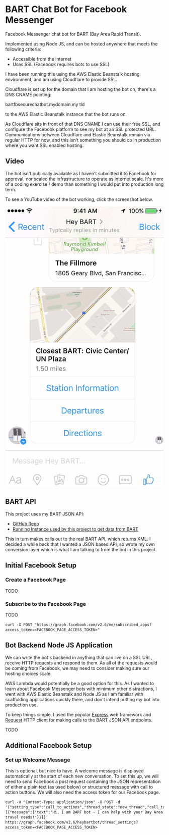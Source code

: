 # BART Chat Bot for Facebook Messenger

Facebook Messenger chat bot for BART (Bay Area Rapid Transit).

Implemented using Node JS, and can be hosted anywhere that meets the following criteria:

* Accessible from the internet
* Uses SSL (Facebook requires bots to use SSL)

I have been running this using the AWS Elastic Beanstalk hosting environment, and am using Cloudflare to provide SSL.

Cloudflare is set up for the domain that I am hosting the bot on, there's a DNS CNAME pointing:

bartfbsecurechatbot.mydomain.my tld

to the AWS Elastic Beanstalk instance that the bot runs on.

As Cloudflare sits in front of that DNS CNAME I can use their free SSL, and configure the Facebook platform to see my bot at an SSL protected URL.  Communications between Cloudflare and Elastic Beanstalk remain via regular HTTP for now, and this isn't something you should do in production where you want SSL enabled hosting.

## Video

The bot isn't publically available as I haven't submitted it to Facebook for approval, nor scaled the infrastructure to operate as internet scale.  It's more of a coding exercise / demo than something I would put into production long term.

To see a YouTube video of the bot working, click the screenshot below.

[![Hey BART Bot](bart_fb_bot_screenshot.png)](https://www.youtube.com/watch?v=_zUNHfDCsDk "Hey BART Bot")

## BART API

This project uses my BART JSON API:

* [GitHub Repo](https://github.com/simonprickett/bartnodeapi)
* [Running Instance used by this project to get data from BART](http://bart.crudworks.org/api)

This in turn makes calls out to the real BART API, which returns XML.  I decided a while back that I wanted a JSON based API, so wrote my own conversion layer which is what I am talking to from the bot in this project.

## Initial Facebook Setup

### Create a Facebook Page

TODO

### Subscribe to the Facebook Page

TODO

```
curl -X POST "https://graph.facebook.com/v2.6/me/subscribed_apps?access_token=<FACEBOOK_PAGE_ACCESS_TOKEN>"
```

## Bot Backend Node JS Application

We can write the bot's backend in anything that can live on a SSL URL, receive HTTP requests and respond to them.  As all of the requests would be coming from Facebook, we may need to consider making sure our hosting choices scale.  

AWS Lambda would potentially be a good option for this.  As I wanted to learn about Facebook Messenger bots with minimum other distractions, I went with AWS Elastic Beanstalk and Node JS as I am familiar with scaffolding applications quickly there, and don't intend putting my bot into production use.

To keep things simple, I used the popular [Express](http://expressjs.com/) web framework and [Request](https://www.npmjs.com/package/request) HTTP client for making calls to the BART JSON API endpoints.

TODO

## Additional Facebook Setup

### Set up Welcome Message

This is optional, but nice to have.  A welcome message is displayed automatically at the start of each new conversation.  To set this up, we will need to send Facebook a post request containing the JSON representation of either a plain text (as used below) or structured message with call to action buttons.  We will also need the access token for our Facebook page.

```
curl -H "Content-Type: application/json" -X POST -d '{"setting_type":"call_to_actions","thread_state":"new_thread","call_to_actions":[{"message":{"text":"Hi, I am BART bot - I can help with your Bay Area travel needs!"}}]}' https://graph.facebook.com/v2.6/heybartbot/thread_settings?access_token=<FACEBOOK_PAGE_ACCESS_TOKEN>
```
